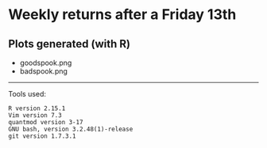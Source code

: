 Weekly returns after a Friday 13th
============================


Plots generated (with R)
------------------------

* goodspook.png
* badspook.png

******

Tools used:

    R version 2.15.1 
    Vim version 7.3
    quantmod version 3-17 
    GNU bash, version 3.2.48(1)-release
    git version 1.7.3.1
